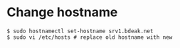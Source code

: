 # Change hostname

	$ sudo hostnamectl set-hostname srv1.bdeak.net
	$ sudo vi /etc/hosts # replace old hostname with new
